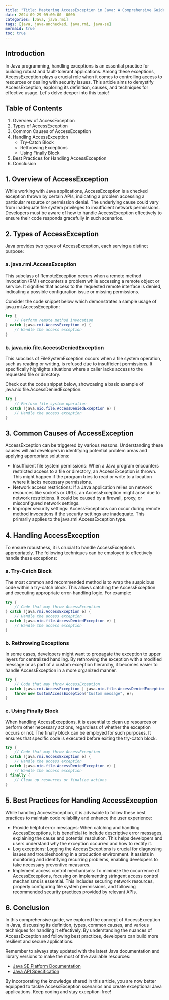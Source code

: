 ```yaml
---
title: "Title: Mastering AccessException in Java: A Comprehensive Guide"
date: 2024-09-29 09:00:00 -0000
categories: [Java, java.rmi]
tags: [java, java-unchecked, java.rmi, java-se]
mermaid: true
toc: true
---
```



## Introduction

In Java programming, handling exceptions is an essential practice for building robust and fault-tolerant applications. Among these exceptions, AccessException plays a crucial role when it comes to controlling access to resources or dealing with security issues. This article aims to demystify AccessException, exploring its definition, causes, and techniques for effective usage. Let's delve deeper into this topic!

## Table of Contents
1. Overview of AccessException
2. Types of AccessException
3. Common Causes of AccessException
4. Handling AccessException
    - Try-Catch Block
    - Rethrowing Exceptions
    - Using Finally Block
5. Best Practices for Handling AccessException
6. Conclusion

## 1. Overview of AccessException

While working with Java applications, AccessException is a checked exception thrown by certain APIs, indicating a problem accessing a particular resource or permission denial. The underlying cause could vary from inadequate file system privileges to insufficient network permissions. Developers must be aware of how to handle AccessException effectively to ensure their code responds gracefully in such scenarios.

## 2. Types of AccessException

Java provides two types of AccessException, each serving a distinct purpose:

### a. java.rmi.AccessException

This subclass of RemoteException occurs when a remote method invocation (RMI) encounters a problem while accessing a remote object or service. It signifies that access to the requested remote interface is denied, indicating a possible configuration issue or missing permissions.

Consider the code snippet below which demonstrates a sample usage of java.rmi.AccessException:

```java
try {
    // Perform remote method invocation
} catch (java.rmi.AccessException e) {
    // Handle the access exception
}
```

### b. java.nio.file.AccessDeniedException

This subclass of FileSystemException occurs when a file system operation, such as reading or writing, is refused due to insufficient permissions. It specifically highlights situations where a caller lacks access to the requested file or directory.

Check out the code snippet below, showcasing a basic example of java.nio.file.AccessDeniedException:

```java
try {
    // Perform file system operation
} catch (java.nio.file.AccessDeniedException e) {
    // Handle the access exception
}
```

## 3. Common Causes of AccessException

AccessException can be triggered by various reasons. Understanding these causes will aid developers in identifying potential problem areas and applying appropriate solutions:

- Insufficient file system permissions: When a Java program encounters restricted access to a file or directory, an AccessException is thrown. This might happen if the program tries to read or write to a location where it lacks necessary permissions.
- Network access restrictions: If a Java application relies on network resources like sockets or URLs, an AccessException might arise due to network restrictions. It could be caused by a firewall, proxy, or misconfigured network settings.
- Improper security settings: AccessExceptions can occur during remote method invocations if the security settings are inadequate. This primarily applies to the java.rmi.AccessException type.

## 4. Handling AccessException

To ensure robustness, it is crucial to handle AccessExceptions appropriately. The following techniques can be employed to effectively handle these exceptions:

### a. Try-Catch Block

The most common and recommended method is to wrap the suspicious code within a try-catch block. This allows catching the AccessException and executing appropriate error-handling logic. For example:

```java
try {
    // Code that may throw AccessException
} catch (java.rmi.AccessException e) {
    // Handle the access exception
} catch (java.nio.file.AccessDeniedException e) {
    // Handle the access exception
}
```

### b. Rethrowing Exceptions

In some cases, developers might want to propagate the exception to upper layers for centralized handling. By rethrowing the exception with a modified message or as part of a custom exception hierarchy, it becomes easier to handle AccessException in a more organized manner.

```java
try {
    // Code that may throw AccessException
} catch (java.rmi.AccessException | java.nio.file.AccessDeniedException e) {
    throw new CustomAccessException("Custom message", e);
}
```

### c. Using Finally Block

When handling AccessExceptions, it is essential to clean up resources or perform other necessary actions, regardless of whether the exception occurs or not. The finally block can be employed for such purposes. It ensures that specific code is executed before exiting the try-catch block.

```java
try {
    // Code that may throw AccessException
} catch (java.rmi.AccessException e) {
    // Handle the access exception
} catch (java.nio.file.AccessDeniedException e) {
    // Handle the access exception
} finally {
    // Clean up resources or finalize actions
}
```

## 5. Best Practices for Handling AccessException

While handling AccessException, it is advisable to follow these best practices to maintain code reliability and enhance the user experience:

- Provide helpful error messages: When catching and handling AccessExceptions, it is beneficial to include descriptive error messages, explaining the cause and potential resolution. This helps developers and users understand why the exception occurred and how to rectify it.
- Log exceptions: Logging the AccessExceptions is crucial for diagnosing issues and troubleshooting in a production environment. It assists in monitoring and identifying recurring problems, enabling developers to take necessary preventive measures.
- Implement access control mechanisms: To minimize the occurrence of AccessExceptions, focusing on implementing stringent access control mechanisms is essential. This includes securing network resources, properly configuring file system permissions, and following recommended security practices provided by relevant APIs.

## 6. Conclusion

In this comprehensive guide, we explored the concept of AccessException in Java, discussing its definition, types, common causes, and various techniques for handling it effectively. By understanding the nuances of AccessException and following best practices, developers can build more resilient and secure applications.

Remember to always stay updated with the latest Java documentation and library versions to make the most of the available resources:

- [Java SE Platform Documentation](https://docs.oracle.com/en/java/javase)
- [Java API Specification](https://docs.oracle.com/en/java/javase/15/docs/api/index.html)

By incorporating the knowledge shared in this article, you are now better equipped to tackle AccessException scenarios and create exceptional Java applications. Keep coding and stay exception-free!